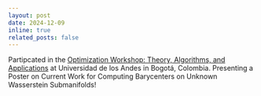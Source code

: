 ```yaml
---
layout: post
date: 2024-12-09
inline: true
related_posts: false
---
```


Partipcated in the [Optimization Workshop: Theory, Algorithms, and Applications](https://optimization-workshop.github.io/) at Universidad de los Andes in Bogotá, Colombia. Presenting a Poster on Current Work for Computing Barycenters on Unknown Wasserstein Submanifolds!
